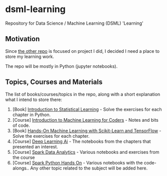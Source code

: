 # dsml-learning
Repository for Data Science / Machine Learning (DSML) 'Learning'

## Motivation 
Since [the other repo](https://github.com/gsam1/dsml-projects) is focused on project I did, I decided I need a place to store my learning work. 

The repo will be mostly in Python (jupyter notebooks). 

## Topics, Courses and Materials
The list of books/courses/topics in the repo, along with a short explanation what I intend to store there:
1. [Book] [Introduction to Statistical Learning](http://www-bcf.usc.edu/~gareth/ISL/) - Solve the exercises for each chapter in Python.
2. [Course] [Introduction to Machine Learning for Coders](https://course.fast.ai/ml.html) - Notes and bits of code.
3. [Book] [Hands-On Machine Learning with Scikit-Learn and TensorFlow](http://shop.oreilly.com/product/0636920052289.do) - Solve the exercises for each chapter.
4. [Course] [Deep Learning Ai]() - The notebooks from the chapters that presented an interest.
5. [Course] [Spark Data Analytics]() - Various notebooks and exercises from the course
6. [Course] [Spark Python Hands On]() - Various notebooks with the code-alongs..
Any other topic related to the subject will be added here.
